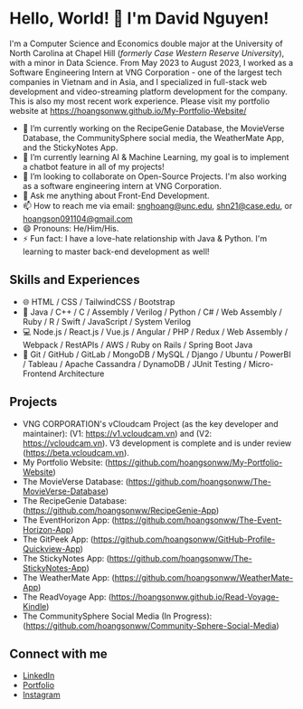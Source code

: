 # Hello, World! 👋 I'm David Nguyen!

I'm a Computer Science and Economics double major at the University of North Carolina at Chapel Hill (*formerly Case Western Reserve University*), with a minor in Data Science. From May 2023 to August 2023, I worked as a Software Engineering Intern at VNG Corporation - one of the largest tech companies in Vietnam and in Asia, and I specialized in full-stack web development and video-streaming platform development for the company. This is also my most recent work experience. Please visit my portfolio website at https://hoangsonww.github.io/My-Portfolio-Website/

- 🔭 I’m currently working on the RecipeGenie Database, the MovieVerse Database, the CommunitySphere social media, the WeatherMate App, and the StickyNotes App.
- 🌱 I’m currently learning AI & Machine Learning, my goal is to implement a chatbot feature in all of my projects!
- 👯 I’m looking to collaborate on Open-Source Projects. I'm also working as a software engineering intern at VNG Corporation.
- 💬 Ask me anything about Front-End Development.
- 📫 How to reach me via email: snghoang@unc.edu, shn21@case.edu, or hoangson091104@gmail.com
- 😄 Pronouns: He/Him/His.
- ⚡ Fun fact: I have a love-hate relationship with Java & Python. I'm learning to master back-end development as well!

## Skills and Experiences
* 🌐 HTML / CSS / TailwindCSS / Bootstrap
* 🐍 Java / C++ / C / Assembly / Verilog / Python / C# / Web Assembly / Ruby / R / Swift / JavaScript / System Verilog
* 💻 Node.js / React.js / Vue.js / Angular / PHP / Redux / Web Assembly / Webpack / RestAPIs / AWS / Ruby on Rails / Spring Boot Java
* 🔧 Git / GitHub / GitLab / MongoDB / MySQL / Django / Ubuntu / PowerBI / Tableau / Apache Cassandra / DynamoDB / JUnit Testing / Micro-Frontend Architecture

## Projects
* VNG CORPORATION's vCloudcam Project (as the key developer and maintainer): (V1: https://v1.vcloudcam.vn) and (V2: https://vcloudcam.vn). V3 development is complete and is under review (https://beta.vcloudcam.vn).
* My Portfolio Website:     (https://github.com/hoangsonww/My-Portfolio-Website)
* The MovieVerse Database:  (https://github.com/hoangsonww/The-MovieVerse-Database)
* The RecipeGenie Database: (https://github.com/hoangsonww/RecipeGenie-App)
* The EventHorizon App:     (https://github.com/hoangsonww/The-Event-Horizon-App)
* The GitPeek App:          (https://github.com/hoangsonww/GitHub-Profile-Quickview-App)
* The StickyNotes App:      (https://github.com/hoangsonww/The-StickyNotes-App)
* The WeatherMate App:      (https://github.com/hoangsonww/WeatherMate-App)
* The ReadVoyage App:       (https://hoangsonww.github.io/Read-Voyage-Kindle)
* The CommunitySphere Social Media (In Progress):      (https://github.com/hoangsonww/Community-Sphere-Social-Media)

## Connect with me
* [LinkedIn](https://www.linkedin.com/in/hoangsonw/)
* [Portfolio](https://hoangsonww.github.io/My-Portfolio-Website)
* [Instagram](https://www.instagram.com/hoangsonw_)
